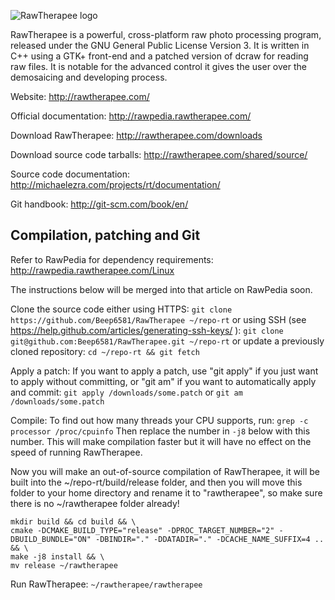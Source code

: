 ![RawTherapee logo](http://rawtherapee.com/images/logos/rawtherapee_logo_discuss.png)

RawTherapee is a powerful, cross-platform raw photo processing program, released under the GNU General Public License Version 3. It is written in C++ using a GTK+ front-end and a patched version of dcraw for reading raw files. It is notable for the advanced control it gives the user over the demosaicing and developing process.

Website:
http://rawtherapee.com/

Official documentation:
http://rawpedia.rawtherapee.com/

Download RawTherapee:
http://rawtherapee.com/downloads

Download source code tarballs:
http://rawtherapee.com/shared/source/

Source code documentation:
http://michaelezra.com/projects/rt/documentation/

Git handbook:
http://git-scm.com/book/en/

## Compilation, patching and Git
Refer to RawPedia for dependency requirements:
http://rawpedia.rawtherapee.com/Linux

The instructions below will be merged into that article on RawPedia soon.

Clone the source code either using HTTPS:
`git clone https://github.com/Beep6581/RawTherapee ~/repo-rt`
or using SSH (see https://help.github.com/articles/generating-ssh-keys/ ):
`git clone git@github.com:Beep6581/RawTherapee.git ~/repo-rt`
or update a previously cloned repository:
`cd ~/repo-rt && git fetch`

Apply a patch:
If you want to apply a patch, use "git apply" if you just want to apply without committing, or "git am" if you want to automatically apply and commit:
`git apply /downloads/some.patch`
or
`git am /downloads/some.patch`

Compile:
To find out how many threads your CPU supports, run:
`grep -c processor /proc/cpuinfo`
Then replace the number in `-j8` below with this number. This will make compilation faster but it will have no effect on the speed of running RawTherapee.

Now you will make an out-of-source compilation of RawTherapee, it will be built into the ~/repo-rt/build/release folder, and then you will move this folder to your home directory and rename it to "rawtherapee", so make sure there is no ~/rawtherapee folder already!
```
mkdir build && cd build && \
cmake -DCMAKE_BUILD_TYPE="release" -DPROC_TARGET_NUMBER="2" -DBUILD_BUNDLE="ON" -DBINDIR="." -DDATADIR="." -DCACHE_NAME_SUFFIX=4 .. && \
make -j8 install && \
mv release ~/rawtherapee
```

Run RawTherapee:
`~/rawtherapee/rawtherapee`
